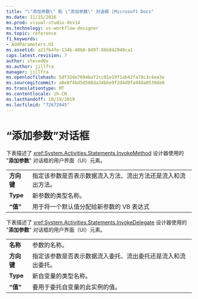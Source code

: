 ```yaml
---
title: "\"添加参数\" 和 \"添加参数\" 对话框 |Microsoft Docs"
ms.date: 11/15/2016
ms.prod: visual-studio-dev14
ms.technology: vs-workflow-designer
ms.topic: reference
f1_keywords:
- AddParameters.UI
ms.assetid: a21fb4fe-134b-40b0-8497-86b842940ca1
caps.latest.revision: 7
author: steved0x
ms.author: jillfra
manager: jillfra
ms.openlocfilehash: 5df32de7694ba72cc01e19f1ab42fa79c3c4ea3e
ms.sourcegitcommit: a8e8f4bd5d508da34bbe9f2d4d9fa94da0539de0
ms.translationtype: MT
ms.contentlocale: zh-CN
ms.lasthandoff: 10/19/2019
ms.locfileid: "72672045"
---
```

# <a name="add-parameters-and-add-arguments-dialog-boxes"></a>“添加参数”对话框
下表描述了 <xref:System.Activities.Statements.InvokeMethod> 设计器使用的 "**添加参数**" 对话框的用户界面（UI）元素。

|||
|-|-|
|**方向键**|指定该参数是否表示数据流入方法、流出方法还是流入和流出方法。|
|**Type**|新参数的类型名称。|
|**“值”**|用于将一个默认值分配给新参数的 VB 表达式|

 下表描述了 <xref:System.Activities.Statements.InvokeDelegate> 设计器使用的 "**添加参数**" 对话框的用户界面（UI）元素。

|||
|-|-|
|**名称**|参数的名称。|
|**方向键**|指定该参数是否表示数据流入委托、流出委托还是流入和流出委托。|
|**Type**|新自变量的类型名称。|
|**“值”**|要用于委托自变量的此实例的值。|